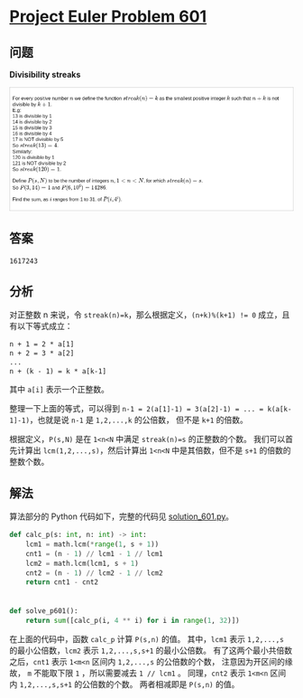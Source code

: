 # [Project Euler Problem 601](https://projecteuler.net/problem=601)

## 问题

**Divisibility streaks**

![题目截图](../images/problem_601.png)

## 答案

`1617243`

## 分析

对正整数 n 来说，令 `streak(n)=k`，那么根据定义，`(n+k)%(k+1) != 0` 成立，且有以下等式成立：

```text
n + 1 = 2 * a[1]
n + 2 = 3 * a[2]
...
n + (k - 1) = k * a[k-1]
```

其中 `a[i]` 表示一个正整数。

整理一下上面的等式，可以得到 `n-1 = 2(a[1]-1) = 3(a[2]-1) = ... = k(a[k-1]-1)`，也就是说 `n-1` 是 `1,2,...,k` 的公倍数，
但不是 `k+1` 的倍数。

根据定义，`P(s,N)` 是在 `1<n<N` 中满足 `streak(n)=s` 的正整数的个数。
我们可以首先计算出 `lcm(1,2,...,s)`，然后计算出 `1<n<N` 中是其倍数，但不是 `s+1` 的倍数的整数个数。

## 解法

算法部分的 Python 代码如下，完整的代码见 [solution_601.py](../solutions/solution_601.py)。

```python
def calc_p(s: int, n: int) -> int:
    lcm1 = math.lcm(*range(1, s + 1))
    cnt1 = (n - 1) // lcm1 - 1 // lcm1
    lcm2 = math.lcm(lcm1, s + 1)
    cnt2 = (n - 1) // lcm2 - 1 // lcm2
    return cnt1 - cnt2


def solve_p601():
    return sum([calc_p(i, 4 ** i) for i in range(1, 32)])
```

在上面的代码中，函数 `calc_p` 计算 `P(s,n)` 的值。
其中，`lcm1` 表示 `1,2,...,s` 的最小公倍数，`lcm2` 表示 `1,2,...,s,s+1` 的最小公倍数。
有了这两个最小共倍数之后，`cnt1` 表示 `1<m<n` 区间内 `1,2,...,s` 的公倍数的个数，
注意因为开区间的缘故， `m` 不能取下限 `1` ，所以需要减去 `1 // lcm1` 。
同理，`cnt2` 表示 `1<m<n` 区间内 `1,2,...,s,s+1` 的公倍数的个数。
两者相减即是 `P(s,n)` 的值。
